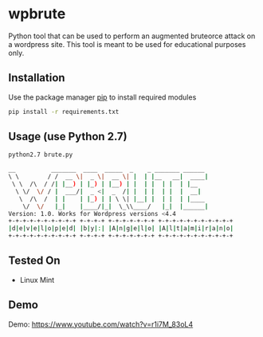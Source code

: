 # wpbrute
Python tool that can be used to perform an augmented bruteorce attack on a wordpress site. This tool is meant to be used for educational purposes only.
## Installation

Use the package manager [pip](https://pip.pypa.io/en/stable/) to install required modules

```bash
pip install -r requirements.txt
```

## Usage (use Python 2.7)

```bash
python2.7 brute.py
```

```bash
__          _______  ____  _____  _    _ _______ ______ 
\ \        / /  __ \|  _ \|  __ \| |  | |__   __|  ____|
 \ \  /\  / /| |__) | |_) | |__) | |  | |  | |  | |__   
  \ \/  \/ / |  ___/|  _ <|  _  /| |  | |  | |  |  __|  
   \  /\  /  | |    | |_) | | \ \| |__| |  | |  | |____ 
    \/  \/   |_|    |____/|_|  \_\\____/   |_|  |______|
Version: 1.0. Works for Wordpress versions <4.4
+-+-+-+-+-+-+-+-+-+ +-+-+-+ +-+-+-+-+-+-+ +-+-+-+-+-+-+-+-+-+-+
|d|e|v|e|l|o|p|e|d| |b|y|:| |A|n|g|e|l|o| |A|l|t|a|m|i|r|a|n|o|
+-+-+-+-+-+-+-+-+-+ +-+-+-+ +-+-+-+-+-+-+ +-+-+-+-+-+-+-+-+-+-+ 
```
## Tested On
- Linux Mint

## Demo
Demo: https://www.youtube.com/watch?v=r1i7M_83oL4
